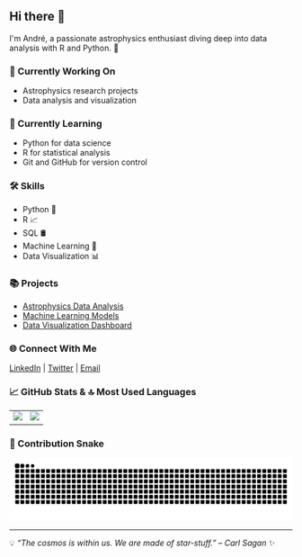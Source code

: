 ## Hi there 👋

I'm André, a passionate astrophysics enthusiast diving deep into data analysis with R and Python. 🚀

### 🔭 Currently Working On
- Astrophysics research projects
- Data analysis and visualization

### 🌱 Currently Learning
- Python for data science
- R for statistical analysis
- Git and GitHub for version control

### 🛠️ Skills
- Python 🐍
- R 📈
- SQL 🛢️
- Machine Learning 🤖
- Data Visualization 📊

### 📚 Projects
- [Astrophysics Data Analysis](#)
- [Machine Learning Models](#)
- [Data Visualization Dashboard](#)

### 🌐 Connect With Me
[LinkedIn](#) | [Twitter](#) | [Email](#)

### 📈 GitHub Stats & 🔝 Most Used Languages
<table>
  <tr>
    <td>
      <img height="150em" src="https://github-readme-stats.vercel.app/api?username=andretrovello&show_icons=true&theme=dracula"/>
    </td>
    <td>
      <img height="150em" src="https://github-readme-stats.vercel.app/api/top-langs/?username=andretrovello&layout=compact&theme=dracula"/>
    </td>
  </tr>
</table>

### 🐍 Contribution Snake
<picture>
  <source media="(prefers-color-scheme: dark)" srcset="https://raw.githubusercontent.com/andretrovello/andretrovello/output/github-contribution-grid-snake-dark.svg">
  <source media="(prefers-color-scheme: light)" srcset="https://raw.githubusercontent.com/andretrovello/andretrovello/output/github-contribution-grid-snake.svg">
  <img alt="github contribution grid snake animation" src="https://raw.githubusercontent.com/andretrovello/andretrovello/output/github-contribution-grid-snake.svg">
</picture>

---

💡 *“The cosmos is within us. We are made of star-stuff.” – Carl Sagan* ✨
